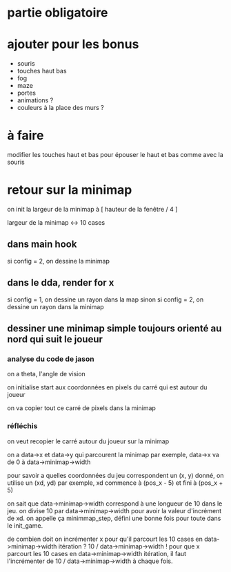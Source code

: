 
# partie obligatoire

# ajouter pour les bonus

- souris
- touches haut bas
- fog
- maze
- portes
- animations ?
- couleurs à la place des murs ?

# à faire

modifier les touches haut et bas pour épouser le haut et bas comme avec la souris

# retour sur la minimap

on init la largeur de la minimap à [ hauteur de la fenêtre / 4 ]

largeur de la minimap <-> 10 cases

## dans main hook

si config = 2, on dessine la minimap

## dans le dda, render for x

si config = 1, on dessine un rayon dans la map
sinon si config = 2, on dessine un rayon dans la minimap

## dessiner une minimap simple toujours orienté au nord qui suit le joueur

### analyse du code de jason

on a theta, l'angle de vision

on initialise start aux coordonnées en pixels du carré qui est autour du joueur

on va copier tout ce carré de pixels dans la minimap

### réfléchis

on veut recopier le carré autour du joueur sur la minimap

on a data->x et data->y qui parcourent la minimap
par exemple, data->x va de 0 à data->minimap->width

pour savoir a quelles coordonnées du jeu correspondent un (x, y) donné, on utilise un (xd, yd)
par exemple, xd commence à (pos_x - 5) et fini à (pos_x + 5)

on sait que data->minimap->width correspond à une longueur de 10 dans le jeu.
on divise 10 par data->minimap->width pour avoir la valeur d'incrément de xd.
on appelle ça minimmap_step, défini une bonne fois pour toute dans le init_game.


de combien doit on incrémenter x pour qu'il parcourt les 10 cases en data->minimap->width itération ?
10 / data->minimap->width !
pour que x parcourt les 10 cases en data->minimap->width itération, il faut l'incrémenter de 10 / data->minimap->width à chaque fois.




